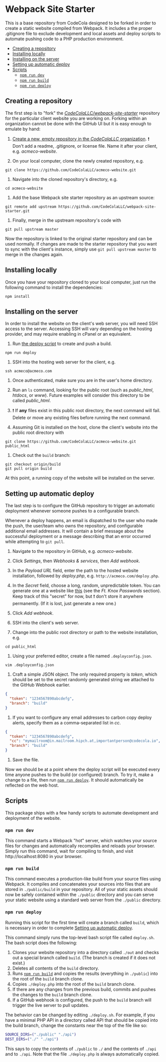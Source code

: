 # Webpack Site Starter

This is a base repository from CodeCola designed to be forked in order to create a static website compiled from Webpack. It includes a the proper .gitignore file to exclude development and local assets and deploy scripts to automate pushing code to a PHP production environment.

* [Creating a repository](#creating-a-repository)
* [Installing locally](#installing-locally)
* [Installing on the server](#installing-on-the-server)
* [Setting up automatic deploy](#setting-up-automatic-deploy)
* [Scripts](#scripts)
  * [`npm run dev`](#npm-run-dev)
  * [`npm run build`](#npm-run-build)
  * [`npm run deploy`](#npm-run-deploy)

## Creating a repository

The first step is to "fork" the *[CodeColaLLC/webpack-site-starter](https://github.com/CodeColaLLC/webpack-site-starter)* repository for the particular client website you are working on. Forking within an organization cannot be done with the GitHub UI but it is easy enough to emulate by hand:

1. [Create a new, empty repository in the *CodeColaLLC* organization](https://github.com/organizations/CodeColaLLC/repositories/new). ❗ Don't add a readme, .gitignore, or license file. Name it after your client, e.g. *acmeco-website*.

1. On your local computer, clone the newly created repository, e.g.
  ```
  git clone https://github.com/CodeColaLLC/acmeco-website.git
  ```

1. Navigate into the cloned repository's directory, e.g.
  ```
  cd acmeco-website
  ```

1. Add the base Webpack site starter repository as an upstream source:
  ```
  git remote add upstream https://github.com/CodeColaLLC/webpack-site-starter.git
  ```

1. Finally, merge in the upstream repository's code with
  ```
  git pull upstream master
  ```

Now the repository is linked to the original starter repository and can be used normally. If changes are made to the starter repository that you want to sync with the client's instance, simply use `git pull upstream master` to merge in the changes again.

## Installing locally

Once you have your repository cloned to your local computer, just run the following command to install the dependencies:

```
npm install
```

## Installing on the server

In order to install the website on the client's web server, you will need SSH access to the server. Accessing SSH will vary depending on the hosting provider, and may require enabling in cPanel or an equivalent.

1. Run [the deploy script](#npm-run-deploy) to create and push a build.
  ```
  npm run deploy
  ```

1. SSH into the hosting web server for the client, e.g.
  ```
  ssh acmeco@acmeco.com
  ```

1. Once authenticated, make sure you are in the user's home directory.

1. Run an `ls` command, looking for the public root (such as *public_html*, *htdocs*, or *www*). Future examples will consider this directory to be called *public_html*. 

1. ❗ If **any** files exist in this public root directory, the next command will fail. Delete or move any existing files before running the next command.

1. Assuming Git is installed on the host, clone the client's website into the public root directory with
  ```
  git clone https://github.com/CodeColaLLC/acmeco-website.git public_html
  ```

1. Check out the `build` branch:
  ```
  git checkout origin/build
  git pull origin build
  ```

At this point, a running copy of the website will be installed on the server.

## Setting up automatic deploy

The last step is to configure the GitHub repository to trigger an automatic deployment whenever someone pushes to a configurable branch.

Whenever a deploy happens, an email is dispatched to the user who made the push, the user/team who owns the repository, and configurable additional email addresses. It will contain a brief message about the successful deployment or a message describing that an error occurred while attempting to `git pull`.

1. Navigate to the repository in GitHub, e.g. *acmeco-website*.

1. Click *Settings*, then *Webhooks & services*, then *Add webhook*.

1. In the *Payload URL* field, enter the path to the hosted website installation, followed by *deploy.php*, e.g. `http://acmeco.com/deploy.php`.

1. In the *Secret* field, choose a long, random, unpredictable token. You can generate one at a website like [this](http://randomkeygen.com/) (see the *Ft. Knox Passwords* section). Keep track of this "secret" for now, but ❗ don't store it anywhere permanently. (If it is lost, just generate a new one.)

1. Click *Add webhook*.

1. SSH into the client's web server.

1. Change into the public root directory or path to the website installation, e.g.
  ```
  cd public_html
  ```

1. Using your preferred editor, create a file named `.deployconfig.json`.
  ```
  vim .deployconfig.json
  ```

1. Craft a simple JSON object. The only required property is *token*, which should be set to the secret randomly generated string we attached to the GitHub Webhook earlier.
  ```json
  {
    "token": "1234567890abcdefg",
    "branch": "build"
  }
  ```

1. If you want to configure any email addresses to carbon copy deploy alerts, specify them as a comma-separated list in *cc*.
  ```json
  {
    "token": "1234567890abcdefg",
    "cc": "mymailroom@in.mailroom.hipch.at,importantperson@codecola.io",
    "branch": "build"
  }
  ```

1. Save the file.

Now we should be at a point where the deploy script will be executed every time anyone pushes to the build (or configured) branch. To try it, make a change to a file, then run [`npm run deploy`](#npm-run-deploy). It should automatically be reflected on the web host.

## Scripts

This package ships with a few handy scripts to automate development and deployment of the website.

### `npm run dev`

This command starts a Webpack "hot" server, which watches your source files for changes and automatically recompiles and reloads your browser. Simply run this command, wait for compiling to finish, and visit http://localhost:8080 in your browser.

### `npm run build`

This command executes a production-like build from your source files using Webpack. It compiles and concatenates your sources into files that are stored in `./public/build` in your repository. All of your static assets should now be safely contained within the `./public` directory and you can serve your static website using a standard web server from the `./public` directory.

### `npm run deploy`

Running this script for the first time will create a branch called `build`, which is necessary in order to complete [Setting up automatic deploy](#setting-up-automatic-deploy).

This command simply runs the top-level bash script file called `deploy.sh`. The bash script does the following:

1. Clones your website repository into a directory called `./out` and checks out a special branch called `build`. (The branch is created if it does not exist.)
1. Deletes all contents of the `build` directory.
1. Runs [`npm run build`](#npm-run-build) and copies the results (everything in `./public`) into the root of the `build` branch clone.
1. Copies `./deploy.php` into the root of the `build` branch clone.
1. If there are any changes from the previous build, commits and pushes the changes to the `build` branch clone.
1. If a GitHub webhook is configured, the push to the `build` branch will trigger the live server to pull updates.

The behavior can be changed by editing `./deploy.sh`. For example, if you have a minimal PHP API in a directory called API that should be copied into the build branch, change the constants near the top of the file like so:

```bash
SOURCE_DIRS=("./public" "./api")
DEST_DIRS=("./" "./api")
```

This says to copy the contents of `./public` to `./` and the contents of `./api` and to `./api`. Note that the file `./deploy.php` is always automatically copied.
